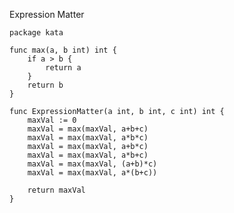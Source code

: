 Expression Matter

    package kata
    
    func max(a, b int) int {
        if a > b {
            return a
        }
        return b
    }
    
    func ExpressionMatter(a int, b int, c int) int {
        maxVal := 0
        maxVal = max(maxVal, a+b+c)
        maxVal = max(maxVal, a*b*c)
        maxVal = max(maxVal, a+b*c)
        maxVal = max(maxVal, a*b+c)
        maxVal = max(maxVal, (a+b)*c)
        maxVal = max(maxVal, a*(b+c))
        
        return maxVal
    }
